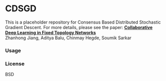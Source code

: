 # CDSGD
This is a placeholder repository for Consensus Based Distributed Stochastic Gradient Descent. For more details, please see the paper: 
**[Collaborative Deep Learning in Fixed Topology Networks][1]**  
Zhanhong Jiang, Aditya Balu, Chinmay Hegde, Soumik Sarkar

### Usage


### License

BSD

[1]:https://arxiv.org/abs/1706.07880
[2]:http://scslab.me.iastate.edu/index.html

